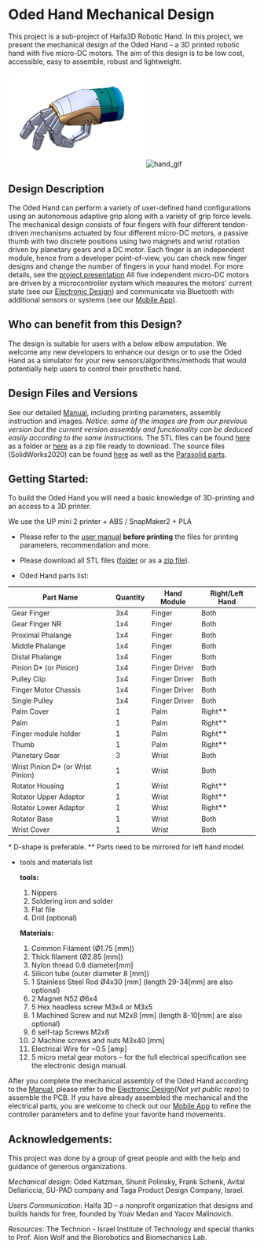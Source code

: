 # Oded Hand Mechanical Design  

This project is a sub-project of Haifa3D Robotic Hand.
In this project, we present the mechanical design of the Oded Hand – a 3D printed robotic hand with five micro-DC motors. 
The aim of this design is to be low cost, accessible, easy to assemble, robust and lightweight.  

<img src="images/short_ver_sw.png" alt="diagram" width="277"/>   <img src="images/long_ver.gif" alt="hand_gif" width="382"/>  

## Design Description  
The Oded Hand can perform a variety of user-defined hand configurations using an autonomous adaptive grip along with a variety of grip force levels.
The mechanical design consists of four fingers with four different tendon-driven mechanisms actuated by four different micro-DC motors, a passive thumb with two discrete positions using two magnets and wrist rotation driven by planetary gears and a DC motor. 
Each finger is an independent module, hence from a developer point-of-view, you can check new finger designs and change the number of fingers in your hand model. For more details, see the [project presentation](docs/project_presentation.pdf)
All five independent micro-DC motors are driven by a microcontroller system which measures the motors’ current state (see our [Electronic Design](https://github.com/Haifa3D/hand-electronic-design)) and communicate via Bluetooth with additional sensors or systems (see our [Mobile App](https://github.com/Haifa3D/haifa3d-hand-app)).  

## Who can benefit from this Design?  
The design is suitable for users with a below elbow amputation.
We welcome any new developers to enhance our design or to use the Oded Hand as a simulator for your new sensors/algorithms/methods that would potentially help users to control their prosthetic hand.

## Design Files and Versions  
See our detailed [Manual](docs/manual_05dec20.pdf), including printing parameters, assembly instruction and images. *Notice: some of the images are from our previous version but the current version assembly and functionality can be deduced easily according to the same instructions.*
The STL files can be found [here](stl_files) as a folder or [here](stl_files.zip) as a zip file ready to download. The source files (SolidWorks2020) can be found [here](SW20_files) as well as the [Parasolid parts](xt_files).

## Getting Started:
To build the Oded Hand you will need a basic knowledge of 3D-printing and an access to a 3D printer. 

We use the UP mini 2 printer + ABS / SnapMaker2 + PLA

* Please refer to the [user manual](docs/manual_05dec20.pdf) **before printing** the files for printing parameters, recommendation and more.

* Please download all STL files ([folder](stl_files) or as a [zip file](stl_files.zip)).

* Oded Hand parts list:

 
| Part Name | Quantity | Hand Module | Right/Left Hand
| --- | --- | --- | --- |
| Gear Finger	| 3x4	 |Finger| Both |
| Gear Finger NR	| 1x4	 |Finger| Both |
| Proximal Phalange	| 1x4	 |Finger| Both |
| Middle Phalange	| 1x4	 |Finger| Both |
| Distal Phalange	| 1x4	 |Finger| Both |
| Pinion D* (or Pinion)	| 1x4	 |Finger Driver| Both |
| Pulley Clip	| 1x4	 |Finger Driver| Both |
| Finger Motor Chassis	| 1x4	 |Finger Driver| Both |
| Single Pulley	| 1x4	 |Finger Driver| Both |
| Palm Cover	| 1	 |Palm| Right** |
| Palm	| 1	 |Palm| Right** |
| Finger module holder	| 1	 |Palm| Right** |
| Thumb	| 1	 |Palm| Right** |
| Planetary Gear	| 3	 |Wrist| Both |
| Wrist Pinion D* (or Wrist Pinion)	| 1	 |Wrist| Both |
| Rotator Housing	| 1	 |Wrist| Right** |
| Rotator Upper Adaptor	| 1	 |Wrist| Right** | 
| Rotator Lower Adaptor	| 1	 |Wrist| Right** |
| Rotator Base	| 1	 |Wrist| Both |
| Wrist Cover	| 1	 |Wrist| Both |

\* D-shape is preferable. 
\** Parts need to be mirrored for left hand model. 

* tools and materials list

  **tools:**
  1. Nippers
  2. Soldering iron and solder
  3. Flat file
  4. Drill (optional)
  
  **Materials:**
  1.	Common Filament (Ø1.75 [mm])
  2.	Thick filament (Ø2.85 [mm])
  3.	Nylon thread 0.6 diameter[mm]
  4.	Silicon tube (outer diameter 8 [mm])
  5.	1 Stainless Steel Rod Ø4x30 [mm] (length 29-34[mm] are also optional)
  6.	2 Magnet N52 Ø6x4
  7.	5 Hex headless screw M3x4 or M3x5
  8.	1 Machined Screw and nut M2x8 [mm] (length 8-10[mm] are also optional)
  9.	6 self-tap Screws M2x8
  10.	2 Machine screws and nuts M3x40 [mm]
  11.	Electrical Wire for ~0.5 [amp]
  12.	5 micro metal gear motors – for the full electrical specification see the electronic design manual.


After you complete the mechanical assembly of the Oded Hand according to the [Manual](docs/manual_05dec20.pdf), please refer to the [Electronic Design](https://github.com/Haifa3D/hand-electronic-design)(*Not yet public repo*) to assemble the PCB. If you have already assembled the mechanical and the electrical parts, you are welcome to check out our [Mobile App](https://github.com/Haifa3D/haifa3d-hand-app) to refine the controller parameters and to define your favorite hand movements.

## Acknowledgements:
This project was done by a group of great people and with the help and guidance of generous organizations.

*Mechanical design*:  Oded Katzman, Shunit Polinsky, Frank Schenk, Avital Dellariccia, SU-PAD company and Taga Product Design Company, Israel.

*Users Communication*: Haifa 3D – a nonprofit organization that designs and builds hands for free, founded by Yoav Medan and Yacov Malinovich.

*Resources*: The Technion - Israel Institute of Technology and special thanks to Prof. Alon Wolf and the Biorobotics and Biomechanics Lab.
